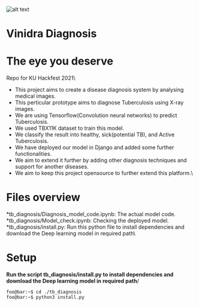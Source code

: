 ![alt text](https://user-images.githubusercontent.com/33256063/108596120-155dc200-73ab-11eb-9331-81fa1b96fb50.png)

# Vinidra Diagnosis
# The eye you deserve
Repo for KU Hackfest 2021\

* This project aims to create a disease diagnosis system by analysing medical images.
* This perticular prototype aims to diagnose Tuberculosis using X-ray images. 
* We are using Tensorflow(Convolution neural networks) to predict Tuberculosis. 
* We used TBX11K dataset to train this model.
* We classify the result into healthy, sick(potential TB), and Active Tuberculosis. 
* We have deployed our model in Django and added some further functionalities. 
* We aim to extend it further by adding other diagnosis techniques and support for another diseases.
* We aim to keep this project opensource to further extend this platform.\

# Files overview
*tb_diagnosis/Diagnosis_model_code.ipynb: The actual model code. 
*tb_diagnosis/Model_check.ipynb: Checking the deployed model. 
*tb_diagnosis/install.py: Run this python file to install dependencies and download the Deep learning model in required path\

# Setup
**Run the script tb_diagnosis/install.py to install dependencies and download the Deep learning model in required path**/
```console
foo@bar:~$ cd ./tb_diagnosis
foo@bar:~$ python3 install.py
```

